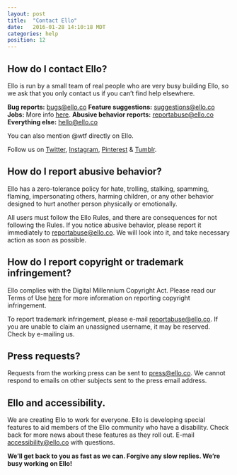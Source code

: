 ```yaml
---
layout: post
title:  "Contact Ello"
date:   2016-01-28 14:10:18 MDT
categories: help
position: 12
---
```

## How do I contact Ello?

Ello is run by a small team of real people who are very busy building Ello, so we ask that you only contact us if you can’t find help elsewhere.

**Bug reports:** [bugs@ello.co](mailto:bugs@ello.co)
**Feature suggestions:** [suggestions@ello.co](mailto:suggestions@ello.co)
**Jobs:** More info [here](/wtf/about/careers/).
**Abusive behavior reports:** [reportabuse@ello.co](mailto:reportabuse@ello.co)
**Everything else:** [hello@ello.co](mailto:hello@ello.co)  

You can also mention <span>@</span>wtf directly on Ello.

Follow us on [Twitter](https://twitter.com/elloworld), [Instagram](https://www.instagram.com/ello_inspiration/), [Pinterest](https://www.pinterest.com/ello_official/) & [Tumblr](http://elloofficial.tumblr.com/).

## How do I report abusive behavior?

Ello has a zero-tolerance policy for hate, trolling, stalking, spamming, flaming, impersonating others, harming children, or any other behavior designed to hurt another person physically or emotionally.

All users must follow the Ello Rules, and there are consequences for not following the Rules. If you notice abusive behavior, please report it immediately to [reportabuse@ello.co](mailto:reportabuse@ello.co). We will look into it, and take necessary action as soon as possible.

## How do I report copyright or trademark infringement?

Ello complies with the Digital Millennium Copyright Act. Please read our Terms of Use [here](/wtf/policies/terms-of-use/) for more information on reporting copyright infringement.

To report trademark infringement, please e-mail [reportabuse@ello.co](mailto:reportabuse@ello.co). If you are unable to claim an unassigned username, it may be reserved. Check by e-mailing us.

## Press requests?

Requests from the working press can be sent to [press@ello.co](mailto:press@ello.co). We cannot respond to emails on other subjects sent to the press email address.

## Ello and accessibility.

We are creating Ello to work for everyone. Ello is developing special features to aid members of the Ello community who have a disability. Check back for more news about these features as they roll out. E-mail [accessibility@ello.co](mailto:accessibility@ello.co) with questions.

**We’ll get back to you as fast as we can. Forgive any slow replies. We’re busy working on Ello!**
